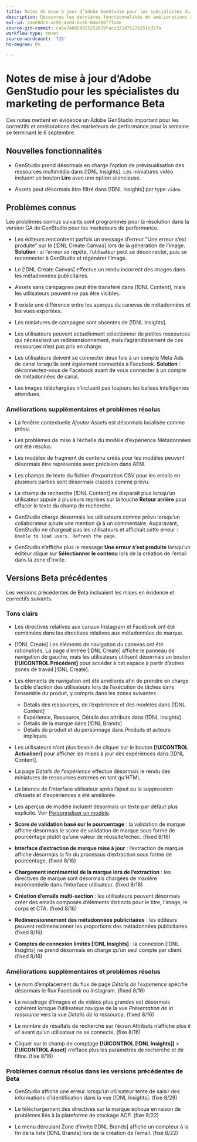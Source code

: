 ```yaml
---
title: Notes de mise à jour d’Adobe GenStudio pour les spécialistes du marketing de performance Beta
description: Découvrez les dernières fonctionnalités et améliorations apportées à Adobe GenStudio pour les marketeurs de performance.
exl-id: 2ae60dcb-ac95-4ed4-bceb-84b396f7fa4e
source-git-commit: ca5e746850925252679facc321d7522b251cd57a
workflow-type: tm+mt
source-wordcount: '735'
ht-degree: 0%

---
```


# Notes de mise à jour d’Adobe GenStudio pour les spécialistes du marketing de performance Beta

Ces notes mettent en évidence un Adobe GenStudio important pour les correctifs et améliorations des marketeurs de performance pour la semaine se terminant le 6 septembre.

## Nouvelles fonctionnalités

* GenStudio prend désormais en charge l’option de prévisualisation des ressources multimédia dans [!DNL Insights]. Les miniatures vidéo incluent un bouton **Lire** avec une option silencieuse. <!-- GS-4398 -->

* Assets peut désormais être filtré dans [!DNL Insights] par type `video`. <!-- GS-4398 -->

## Problèmes connus

Les problèmes connus suivants sont programmés pour la résolution dans la version GA de GenStudio pour les marketeurs de performance.

* Les éditeurs rencontrent parfois un message d’erreur &quot;Une erreur s’est produite&quot; sur le [!DNL Create Canvas] lors de la génération de l’image. **Solution** : si l’erreur se répète, l’utilisateur peut se déconnecter, puis se reconnecter à GenStudio et régénérer l’image.  <!-- GS-4813 -->

* Le [!DNL Create Canvas] effectue un rendu incorrect des images dans les métadonnées publicitaires. <!-- GS-4864 -->

* Assets sans campagnes peut être transféré dans [!DNL Content], mais les utilisateurs peuvent ne pas être visibles. <!-- GS-4815 -->

* Il existe une différence entre les aperçus du canevas de métadonnées et les vues exportées. <!-- GS-4492 4401 -->

* Les miniatures de campagne sont absentes de [!DNL Insights]. <!-- GS-4648 -->

* Les utilisateurs peuvent actuellement sélectionner de petites ressources qui nécessitent un redimensionnement, mais l’agrandissement de ces ressources n’est pas pris en charge. <!-- GS-3131 -->

* Les utilisateurs doivent se connecter deux fois à un compte Meta Ads de canal lorsqu’ils sont également connectés à Facebook. **Solution** : déconnectez-vous de Facebook avant de vous connecter à un compte de métadonnées de canal.

* Les images téléchargées n’incluent pas toujours les balises intelligentes attendues. <!-- GS-4856 -->

### Améliorations supplémentaires et problèmes résolus

* La fenêtre contextuelle _Ajouter Assets_ est désormais localisée comme prévu. <!-- GS-3834 -->

* Les problèmes de mise à l’échelle du modèle d’expérience Métadonnées ont été résolus. <!-- GS-4174 -->

* Les modèles de fragment de contenu créés pour les modèles peuvent désormais être représentés avec précision dans AEM. <!-- GS-4716 -->

* Les champs de texte du fichier d’exportation CSV pour les emails en plusieurs parties sont désormais classés comme prévu. <!-- GS-4013 -->

* Le champ de recherche [!DNL Content] ne disparaît plus lorsqu’un utilisateur appuie à plusieurs reprises sur la touche **Retour arrière** pour effacer le texte du champ de recherche.  <!-- GS-4543 -->

* GenStudio charge désormais les utilisateurs comme prévu lorsqu’un collaborateur ajoute une mention @ à un commentaire. Auparavant, GenStudio ne chargeait pas les utilisateurs et affichait cette erreur : `Unable to load users. Refresh the page`. <!-- GS-4113 -->

* GenStudio n’affiche plus le message **Une erreur s’est produite** lorsqu’un éditeur clique sur **Sélectionner le contenu** lors de la création de l’email dans la zone d’invite. <!-- GS-4879 -->

## Versions Beta précédentes

Les versions précédentes de Beta incluaient les mises en évidence et correctifs suivants.

### Tons clairs

* Les directives relatives aux canaux Instagram et Facebook ont été combinées dans les directives relatives aux métadonnées de marque.

* [!DNL Create] Les éléments de navigation du canevas ont été rationalisés. La page d’entrée [!DNL Create] affiche le panneau de navigation de gauche, mais les utilisateurs utilisent désormais un bouton **[!UICONTROL Précédent]** pour accéder à cet espace à partir d’autres zones de travail [!DNL Create].

* Les éléments de navigation ont été améliorés afin de prendre en charge la cible d’action des utilisateurs lors de l’exécution de tâches dans l’ensemble du produit, y compris dans les zones suivantes :

   * Détails des ressources, de l’expérience et des modèles dans [!DNL Content]
   * Expérience, Ressource, Détails des attributs dans [!DNL Insights]
   * Détails de la marque dans [!DNL Brands]
   * Détails du produit et du personnage dans Produits et acteurs impliqués

* Les utilisateurs n’ont plus besoin de cliquer sur le bouton **[!UICONTROL Actualiser]** pour afficher les mises à jour des expériences dans [!DNL Content].

* La page _Détails de l’expérience_ effectue désormais le rendu des miniatures de ressources externes en tant qu’HTML.

* La latence de l’interface utilisateur après l’ajout ou la suppression d’Assets et d’expériences a été améliorée.

* Les aperçus de modèle incluent désormais un texte par défaut plus explicite. Voir [Personnaliser un modèle](https://experienceleague.adobe.com/en/docs/genstudio/user-guide/content/templates/customize-template#template-preview).

* **Score de validation basé sur le pourcentage** : la validation de marque affiche désormais le score de validation de marque sous forme de pourcentage plutôt qu’une valeur de réussite/échec. (fixed 8/16)

* **Interface d’extraction de marque mise à jour** : l’extraction de marque affiche désormais la fin du processus d’extraction sous forme de pourcentage. (fixed 8/16)

* **Chargement incrémentiel de la marque lors de l’extraction** : les directives de marque sont désormais chargées de manière incrémentielle dans l’interface utilisateur. (fixed 8/16)

* **Création d’emails multi-section** : les utilisateurs peuvent désormais créer des emails composés d’éléments distincts pour le titre, l’image, le corps et CTA. (fixed 8/16)

* **Redimensionnement des métadonnées publicitaires** : les éditeurs peuvent redimensionner les proportions des métadonnées publicitaires. (fixed 8/16)

* **Comptes de connexion limités [!DNL Insights]** : la connexion [!DNL Insights] ne prend désormais en charge qu’un seul compte par client. (fixed 8/16)

### Améliorations supplémentaires et problèmes résolus

* Le nom d’emplacement du flux de page _Détails de l’expérience_ spécifie désormais le flux Facebook ou Instagram. (fixed 8/16)

* Le recadrage d’images et de vidéos plus grandes est désormais cohérent lorsque l’utilisateur navigue de la vue _Présentation de la ressource_ vers la vue _Détails de la ressource_. (fixed 8/16)

* Le nombre de résultats de recherche sur l’écran Attributs n’affiche plus `0 of` avant qu’un utilisateur ne se connecte. (fixe 8/16) <!-- GS-3665 -->

* Cliquer sur le champ de comptage **[!UICONTROL [!DNL Insights]]** > **[!UICONTROL Asset]** n’efface plus les paramètres de recherche et de filtre. (fixe 8/16) <!-- GS-3476 -->

### Problèmes connus résolus dans les versions précédentes de Beta

* GenStudio affiche une erreur lorsqu’un utilisateur tente de saisir des informations d’identification dans la vue [!DNL Insights]. (fixe 8/29) <!-- GS-4689 -->

* Le téléchargement des directives sur la marque échoue en raison de problèmes liés à la plateforme de stockage ACP. (fixe 8/22) <!-- GS-4369 -->

* Le menu déroulant Zone d’invite [!DNL Brands] affiche un compteur à la fin de la liste [!DNL Brands] lors de la création de l’email. (fixe 8/22) <!-- GS-4077 -->
